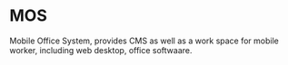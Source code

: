 MOS
===

Mobile Office System, provides CMS as well as a work space for mobile worker, including web desktop, office softwaare.